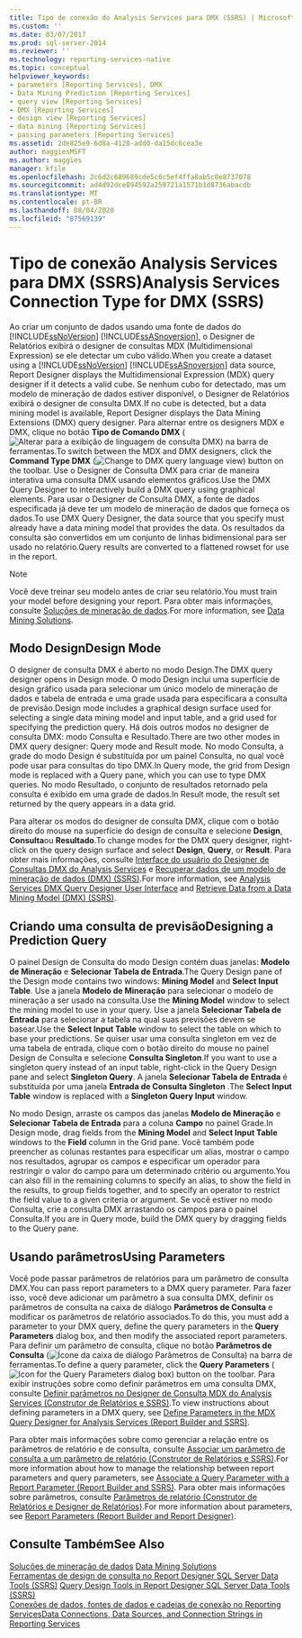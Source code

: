 ```yaml
---
title: Tipo de conexão do Analysis Services para DMX (SSRS) | Microsoft Docs
ms.custom: ''
ms.date: 03/07/2017
ms.prod: sql-server-2014
ms.reviewer: ''
ms.technology: reporting-services-native
ms.topic: conceptual
helpviewer_keywords:
- parameters [Reporting Services], DMX
- Data Mining Prediction [Reporting Services]
- query view [Reporting Services]
- DMX [Reporting Services]
- design view [Reporting Services]
- data mining [Reporting Services]
- passing parameters [Reporting Services]
ms.assetid: 2de825e9-6d8a-4128-add0-da15dc6cea3e
author: maggiesMSFT
ms.author: maggies
manager: kfile
ms.openlocfilehash: 2c6d2c689689cde5c6c5ef4ffa8ab5c0e8737078
ms.sourcegitcommit: ad4d92dce894592a259721a1571b1d8736abacdb
ms.translationtype: MT
ms.contentlocale: pt-BR
ms.lasthandoff: 08/04/2020
ms.locfileid: "87569139"
---
```

# <a name="analysis-services-connection-type-for-dmx-ssrs"></a><span data-ttu-id="77557-102">Tipo de conexão Analysis Services para DMX (SSRS)</span><span class="sxs-lookup"><span data-stu-id="77557-102">Analysis Services Connection Type for DMX (SSRS)</span></span>
  <span data-ttu-id="77557-103">Ao criar um conjunto de dados usando uma fonte de dados do [!INCLUDE[ssNoVersion](../../includes/ssnoversion-md.md)] [!INCLUDE[ssASnoversion](../../includes/ssasnoversion-md.md)], o Designer de Relatórios exibirá o designer de consultas MDX (Multidimensional Expression) se ele detectar um cubo válido.</span><span class="sxs-lookup"><span data-stu-id="77557-103">When you create a dataset using a [!INCLUDE[ssNoVersion](../../includes/ssnoversion-md.md)] [!INCLUDE[ssASnoversion](../../includes/ssasnoversion-md.md)] data source, Report Designer displays the Multidimensional Expression (MDX) query designer if it detects a valid cube.</span></span> <span data-ttu-id="77557-104">Se nenhum cubo for detectado, mas um modelo de mineração de dados estiver disponível, o Designer de Relatórios exibirá o designer de consulta DMX.</span><span class="sxs-lookup"><span data-stu-id="77557-104">If no cube is detected, but a data mining model is available, Report Designer displays the Data Mining Extensions (DMX) query designer.</span></span> <span data-ttu-id="77557-105">Para alternar entre os designers MDX e DMX, clique no botão **Tipo de Comando DMX** (![Alterar para a exibição de linguagem de consulta DMX](../media/rsqdicon-commandtypedmx.gif "Alterar para o modo de exibição de linguagem de consulta DMX")) na barra de ferramentas.</span><span class="sxs-lookup"><span data-stu-id="77557-105">To switch between the MDX and DMX designers, click the **Command Type DMX** (![Change to DMX query language view](../media/rsqdicon-commandtypedmx.gif "Change to DMX query language view")) button on the toolbar.</span></span> <span data-ttu-id="77557-106">Use o Designer de Consulta DMX para criar de maneira interativa uma consulta DMX usando elementos gráficos.</span><span class="sxs-lookup"><span data-stu-id="77557-106">Use the DMX Query Designer to interactively build a DMX query using graphical elements.</span></span> <span data-ttu-id="77557-107">Para usar o Designer de Consulta DMX, a fonte de dados especificada já deve ter um modelo de mineração de dados que forneça os dados.</span><span class="sxs-lookup"><span data-stu-id="77557-107">To use DMX Query Designer, the data source that you specify must already have a data mining model that provides the data.</span></span> <span data-ttu-id="77557-108">Os resultados da consulta são convertidos em um conjunto de linhas bidimensional para ser usado no relatório.</span><span class="sxs-lookup"><span data-stu-id="77557-108">Query results are converted to a flattened rowset for use in the report.</span></span>  
  
> [!NOTE]  
>  <span data-ttu-id="77557-109">Você deve treinar seu modelo antes de criar seu relatório.</span><span class="sxs-lookup"><span data-stu-id="77557-109">You must train your model before designing your report.</span></span> <span data-ttu-id="77557-110">Para obter mais informações, consulte [Soluções de mineração de dados](https://docs.microsoft.com/analysis-services/data-mining/data-mining-solutions).</span><span class="sxs-lookup"><span data-stu-id="77557-110">For more information, see [Data Mining Solutions](https://docs.microsoft.com/analysis-services/data-mining/data-mining-solutions).</span></span>  
  
## <a name="design-mode"></a><span data-ttu-id="77557-111">Modo Design</span><span class="sxs-lookup"><span data-stu-id="77557-111">Design Mode</span></span>  
 <span data-ttu-id="77557-112">O designer de consulta DMX é aberto no modo Design.</span><span class="sxs-lookup"><span data-stu-id="77557-112">The DMX query designer opens in Design mode.</span></span> <span data-ttu-id="77557-113">O modo Design inclui uma superfície de design gráfico usada para selecionar um único modelo de mineração de dados e tabela de entrada e uma grade usada para especificara a consulta de previsão.</span><span class="sxs-lookup"><span data-stu-id="77557-113">Design mode includes a graphical design surface used for selecting a single data mining model and input table, and a grid used for specifying the prediction query.</span></span> <span data-ttu-id="77557-114">Há dois outros modos no designer de consulta DMX: modo Consulta e Resultado.</span><span class="sxs-lookup"><span data-stu-id="77557-114">There are two other modes in DMX query designer: Query mode and Result mode.</span></span> <span data-ttu-id="77557-115">No modo Consulta, a grade do modo Design é substituída por um painel Consulta, no qual você pode usar para consultas do tipo DMX.</span><span class="sxs-lookup"><span data-stu-id="77557-115">In Query mode, the grid from Design mode is replaced with a Query pane, which you can use to type DMX queries.</span></span> <span data-ttu-id="77557-116">No modo Resultado, o conjunto de resultados retornado pela consulta é exibido em uma grade de dados.</span><span class="sxs-lookup"><span data-stu-id="77557-116">In Result mode, the result set returned by the query appears in a data grid.</span></span>  
  
 <span data-ttu-id="77557-117">Para alterar os modos do designer de consulta DMX, clique com o botão direito do mouse na superfície do design de consulta e selecione **Design**, **Consulta**ou **Resultado**.</span><span class="sxs-lookup"><span data-stu-id="77557-117">To change modes for the DMX query designer, right-click on the query design surface and select **Design**, **Query**, or **Result**.</span></span> <span data-ttu-id="77557-118">Para obter mais informações, consulte [Interface do usuário do Designer de Consultas DMX do Analysis Services](analysis-services-dmx-query-designer-user-interface.md) e [Recuperar dados de um modelo de mineração de dados &#40;DMX&#41; &#40;SSRS&#41;](retrieve-data-from-a-data-mining-model-dmx-ssrs.md).</span><span class="sxs-lookup"><span data-stu-id="77557-118">For more information, see [Analysis Services DMX Query Designer User Interface](analysis-services-dmx-query-designer-user-interface.md) and [Retrieve Data from a Data Mining Model &#40;DMX&#41; &#40;SSRS&#41;](retrieve-data-from-a-data-mining-model-dmx-ssrs.md).</span></span>  
  
## <a name="designing-a-prediction-query"></a><span data-ttu-id="77557-119">Criando uma consulta de previsão</span><span class="sxs-lookup"><span data-stu-id="77557-119">Designing a Prediction Query</span></span>  
 <span data-ttu-id="77557-120">O painel Design de Consulta do modo Design contém duas janelas: **Modelo de Mineração** e **Selecionar Tabela de Entrada**.</span><span class="sxs-lookup"><span data-stu-id="77557-120">The Query Design pane of the Design mode contains two windows: **Mining Model** and **Select Input Table**.</span></span> <span data-ttu-id="77557-121">Use a janela **Modelo de Mineração** para selecionar o modelo de mineração a ser usado na consulta.</span><span class="sxs-lookup"><span data-stu-id="77557-121">Use the **Mining Model** window to select the mining model to use in your query.</span></span> <span data-ttu-id="77557-122">Use a janela **Selecionar Tabela de Entrada** para selecionar a tabela na qual suas previsões devem se basear.</span><span class="sxs-lookup"><span data-stu-id="77557-122">Use the **Select Input Table** window to select the table on which to base your predictions.</span></span> <span data-ttu-id="77557-123">Se quiser usar uma consulta singleton em vez de uma tabela de entrada, clique com o botão direito do mouse no painel Design de Consulta e selecione **Consulta Singleton**.</span><span class="sxs-lookup"><span data-stu-id="77557-123">If you want to use a singleton query instead of an input table, right-click in the Query Design pane and select **Singleton Query**.</span></span> <span data-ttu-id="77557-124">A janela **Selecionar Tabela de Entrada** é substituída por uma janela **Entrada de Consulta Singleton** .</span><span class="sxs-lookup"><span data-stu-id="77557-124">The **Select Input Table** window is replaced with a **Singleton Query Input** window.</span></span>  
  
 <span data-ttu-id="77557-125">No modo Design, arraste os campos das janelas **Modelo de Mineração** e **Selecionar Tabela de Entrada** para a coluna **Campo** no painel Grade.</span><span class="sxs-lookup"><span data-stu-id="77557-125">In Design mode, drag fields from the **Mining Model** and **Select Input Table** windows to the **Field** column in the Grid pane.</span></span> <span data-ttu-id="77557-126">Você também pode preencher as colunas restantes para especificar um alias, mostrar o campo nos resultados, agrupar os campos e especificar um operador para restringir o valor do campo para um determinado critério ou argumento.</span><span class="sxs-lookup"><span data-stu-id="77557-126">You can also fill in the remaining columns to specify an alias, to show the field in the results, to group fields together, and to specify an operator to restrict the field value to a given criteria or argument.</span></span> <span data-ttu-id="77557-127">Se você estiver no modo Consulta, crie a consulta DMX arrastando os campos para o painel Consulta.</span><span class="sxs-lookup"><span data-stu-id="77557-127">If you are in Query mode, build the DMX query by dragging fields to the Query pane.</span></span>  
  
## <a name="using-parameters"></a><span data-ttu-id="77557-128">Usando parâmetros</span><span class="sxs-lookup"><span data-stu-id="77557-128">Using Parameters</span></span>  
 <span data-ttu-id="77557-129">Você pode passar parâmetros de relatórios para um parâmetro de consulta DMX.</span><span class="sxs-lookup"><span data-stu-id="77557-129">You can pass report parameters to a DMX query parameter.</span></span> <span data-ttu-id="77557-130">Para fazer isso, você deve adicionar um parâmetro à sua consulta DMX, definir os parâmetros de consulta na caixa de diálogo **Parâmetros de Consulta** e modificar os parâmetros de relatório associados.</span><span class="sxs-lookup"><span data-stu-id="77557-130">To do this, you must add a parameter to your DMX query, define the query parameters in the **Query Parameters** dialog box, and then modify the associated report parameters.</span></span> <span data-ttu-id="77557-131">Para definir um parâmetro de consulta, clique no botão **Parâmetros de Consulta** (![Ícone da caixa de diálogo Parâmetros de Consulta](../media/iconqueryparameter.gif "Ícone da caixa de diálogo Parâmetros de Consulta")) na barra de ferramentas.</span><span class="sxs-lookup"><span data-stu-id="77557-131">To define a query parameter, click the **Query Parameters** (![Icon for the Query Parameters dialog box](../media/iconqueryparameter.gif "Icon for the Query Parameters dialog box")) button on the toolbar.</span></span> <span data-ttu-id="77557-132">Para exibir instruções sobre como definir parâmetros em uma consulta DMX, consulte [Definir parâmetros no Designer de Consulta MDX do Analysis Services &#40;Construtor de Relatórios e SSRS&#41;](define-parameters-in-the-mdx-query-designer-for-analysis-services.md).</span><span class="sxs-lookup"><span data-stu-id="77557-132">To view instructions about defining parameters in a DMX query, see [Define Parameters in the MDX Query Designer for Analysis Services &#40;Report Builder and SSRS&#41;](define-parameters-in-the-mdx-query-designer-for-analysis-services.md).</span></span>  
  
 <span data-ttu-id="77557-133">Para obter mais informações sobre como gerenciar a relação entre os parâmetros de relatório e de consulta, consulte [Associar um parâmetro de consulta a um parâmetro de relatório &#40;Construtor de Relatórios e SSRS&#41;](associate-a-query-parameter-with-a-report-parameter-report-builder-and-ssrs.md).</span><span class="sxs-lookup"><span data-stu-id="77557-133">For more information about how to manage the relationship between report parameters and query parameters, see [Associate a Query Parameter with a Report Parameter &#40;Report Builder and SSRS&#41;](associate-a-query-parameter-with-a-report-parameter-report-builder-and-ssrs.md).</span></span> <span data-ttu-id="77557-134">Para obter mais informações sobre parâmetros, consulte [Parâmetros de relatório &#40;Construtor de Relatórios e Designer de Relatórios&#41;](../report-design/report-parameters-report-builder-and-report-designer.md).</span><span class="sxs-lookup"><span data-stu-id="77557-134">For more information about parameters, see [Report Parameters &#40;Report Builder and Report Designer&#41;](../report-design/report-parameters-report-builder-and-report-designer.md).</span></span>  
  
## <a name="see-also"></a><span data-ttu-id="77557-135">Consulte Também</span><span class="sxs-lookup"><span data-stu-id="77557-135">See Also</span></span>  
 <span data-ttu-id="77557-136">[Soluções de mineração de dados](https://docs.microsoft.com/analysis-services/data-mining/data-mining-solutions) </span><span class="sxs-lookup"><span data-stu-id="77557-136">[Data Mining Solutions](https://docs.microsoft.com/analysis-services/data-mining/data-mining-solutions) </span></span>  
 <span data-ttu-id="77557-137">[Ferramentas de design de consulta no Report Designer SQL Server Data Tools &#40;SSRS&#41;](query-design-tools-ssrs.md) </span><span class="sxs-lookup"><span data-stu-id="77557-137">[Query Design Tools in Report Designer SQL Server Data Tools &#40;SSRS&#41;](query-design-tools-ssrs.md) </span></span>  
 [<span data-ttu-id="77557-138">Conexões de dados, fontes de dados e cadeias de conexão no Reporting Services</span><span class="sxs-lookup"><span data-stu-id="77557-138">Data Connections, Data Sources, and Connection Strings in Reporting Services</span></span>](../data-connections-data-sources-and-connection-strings-in-reporting-services.md)  
  
  
